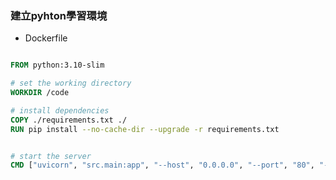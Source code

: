 ### 建立pyhton學習環境

- Dockerfile
  
```Dockerfile

FROM python:3.10-slim

# set the working directory
WORKDIR /code

# install dependencies
COPY ./requirements.txt ./
RUN pip install --no-cache-dir --upgrade -r requirements.txt


# start the server
CMD ["uvicorn", "src.main:app", "--host", "0.0.0.0", "--port", "80", "--reload"]

```